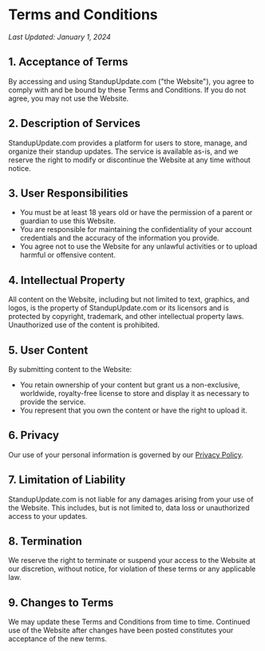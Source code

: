 # Terms and Conditions

_Last Updated: January 1, 2024_

## 1. Acceptance of Terms
By accessing and using StandupUpdate.com ("the Website"), you agree to comply with and be bound by these Terms and Conditions. If you do not agree, you may not use the Website.

## 2. Description of Services
StandupUpdate.com provides a platform for users to store, manage, and organize their standup updates. The service is available as-is, and we reserve the right to modify or discontinue the Website at any time without notice.

## 3. User Responsibilities
- You must be at least 18 years old or have the permission of a parent or guardian to use this Website.
- You are responsible for maintaining the confidentiality of your account credentials and the accuracy of the information you provide.
- You agree not to use the Website for any unlawful activities or to upload harmful or offensive content.

## 4. Intellectual Property
All content on the Website, including but not limited to text, graphics, and logos, is the property of StandupUpdate.com or its licensors and is protected by copyright, trademark, and other intellectual property laws. Unauthorized use of the content is prohibited.

## 5. User Content
By submitting content to the Website:
- You retain ownership of your content but grant us a non-exclusive, worldwide, royalty-free license to store and display it as necessary to provide the service.
- You represent that you own the content or have the right to upload it.

## 6. Privacy
Our use of your personal information is governed by our [Privacy Policy](/privacy-policy).

## 7. Limitation of Liability
StandupUpdate.com is not liable for any damages arising from your use of the Website. This includes, but is not limited to, data loss or unauthorized access to your updates.

## 8. Termination
We reserve the right to terminate or suspend your access to the Website at our discretion, without notice, for violation of these terms or any applicable law.

## 9. Changes to Terms
We may update these Terms and Conditions from time to time. Continued use of the Website after changes have been posted constitutes your acceptance of the new terms.